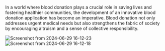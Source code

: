 In a world where blood donation plays a crucial
role in saving lives and fostering healthier
communities, the development of an innovative
blood donation application has become an
imperative. Blood donation not only addresses
urgent medical needs but also strengthens the
fabric of society by encouraging altruism and a
sense of collective responsibility.

![Screenshot from 2024-06-29 16-12-23](https://github.com/Mahdielaimani/Blooddonnation-virtual-reality-VR--Innovation/assets/108007164/d155be4f-632b-4a13-bfdb-9f24e7181656)
![Screenshot from 2024-06-29 16-12-18](https://github.com/Mahdielaimani/Blooddonnation-virtual-reality-VR--Innovation/assets/108007164/8a81ed6b-59ab-4465-a2a0-4843d4a6fefe)
